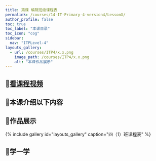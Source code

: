 ```yaml
---
title: 第课 编辑班级课程表
permalink: /courses/14-IT-Primary-4-version4/LessonX/
author_profile: false
toc: true
toc_label: "本课目录"
toc_icon: "cog"
sidebar:
  nav: "ITPLevel-4"
layouts_gallery:
  - url: /courses/ITP4/x.x.png
    image_path: /courses/ITP4/x.x.png
    alt: "本课作品展示"
---
```

## :cinema:[看课程视频](http://study.163.com)
## :mega:本课介绍以下内容

## :rainbow:作品展示
{% include gallery id="layouts_gallery" caption="四（1）班课程表" %}
## :battery:学一学
